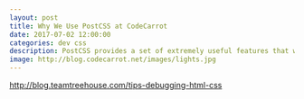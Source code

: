 ```yaml
---
layout: post
title: Why We Use PostCSS at CodeCarrot
date: 2017-07-02 12:00:00
categories: dev css
description: PostCSS provides a set of extremely useful features that would make every CSS codebase more maintainable and it can work alongside SASS or replace it.
image: http://blog.codecarrot.net/images/lights.jpg
---
```



http://blog.teamtreehouse.com/tips-debugging-html-css
